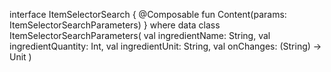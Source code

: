 interface ItemSelectorSearch {
    @Composable
    fun Content(params: ItemSelectorSearchParameters)
}
where
data class ItemSelectorSearchParameters(
    val ingredientName: String,
    val ingredientQuantity: Int,
    val ingredientUnit: String,
    val onChanges: (String) -> Unit
)
